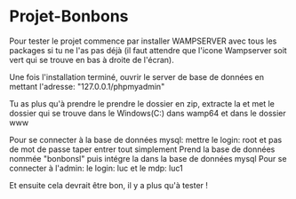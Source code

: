 # Projet-Bonbons

Pour tester le projet commence par installer WAMPSERVER avec tous les packages si tu ne l'as pas déjà
(il faut attendre que l'icone Wampserver soit vert qui se trouve en bas à droite de l'écran). 

Une fois l'installation terminé, ouvrir le server de base de données en mettant l'adresse: "127.0.0.1/phpmyadmin"

Tu as plus qu'à prendre le prendre le dossier en zip, extracte la et met le dossier qui se trouve dans le Windows(C:) 
dans wamp64 et dans le dossier www 

Pour se connecter à la base de données mysql: mettre le login: root et pas de mot de passe taper entrer tout simplement
Prend la base de données nommée "bonbonsl" puis intégre la dans la base de données mysql
Pour se connecter à l'admin: le login: luc et le mdp: luc1

Et ensuite cela devrait être bon, il y a plus qu'à tester !
